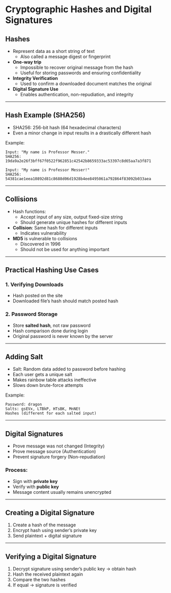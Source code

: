 # Cryptographic Hashes and Digital Signatures

## Hashes
- Represent data as a short string of text
  - Also called a message digest or fingerprint
- **One-way trip**
  - Impossible to recover original message from the hash
  - Useful for storing passwords and ensuring confidentiality
- **Integrity Verification**
  - Used to confirm a downloaded document matches the original
- **Digital Signature Use**
  - Enables authentication, non-repudiation, and integrity

---

## Hash Example (SHA256)
- SHA256: 256-bit hash (64 hexadecimal characters)
- Even a minor change in input results in a drastically different hash

Example:
```text
Input: "My name is Professor Messer."  
SHA256: 19da9a2e26f3bff67f0522f962851c42542b8659333ac53397c8d65aa7a3f871

Input: "My name is Professor Messer!"  
SHA256: 54381cae1eea10892d81c8688d06d1928b4ee8495061a792864f83092b033aea
```

---

## Collisions
- Hash functions:
  - Accept input of any size, output fixed-size string
  - Should generate unique hashes for different inputs
- **Collision**: Same hash for different inputs
  - Indicates vulnerability
- **MD5** is vulnerable to collisions
  - Discovered in 1996
  - Should not be used for anything important

---

## Practical Hashing Use Cases
### 1. Verifying Downloads
- Hash posted on the site
- Downloaded file’s hash should match posted hash

### 2. Password Storage
- Store **salted hash**, not raw password
- Hash comparison done during login
- Original password is never known by the server

---

## Adding Salt
- Salt: Random data added to password before hashing
- Each user gets a unique salt
- Makes rainbow table attacks ineffective
- Slows down brute-force attempts

Example:
```text
Password: dragon
Salts: gsEVx, LTBkP, HTsBK, MnNEt
Hashes (different for each salted input)
```

---

## Digital Signatures
- Prove message was not changed (Integrity)
- Prove message source (Authentication)
- Prevent signature forgery (Non-repudiation)

### Process:
- Sign with **private key**
- Verify with **public key**
- Message content usually remains unencrypted

---

## Creating a Digital Signature
1. Create a hash of the message
2. Encrypt hash using sender’s private key
3. Send plaintext + digital signature

---

## Verifying a Digital Signature
1. Decrypt signature using sender’s public key → obtain hash
2. Hash the received plaintext again
3. Compare the two hashes
4. If equal → signature is verified
